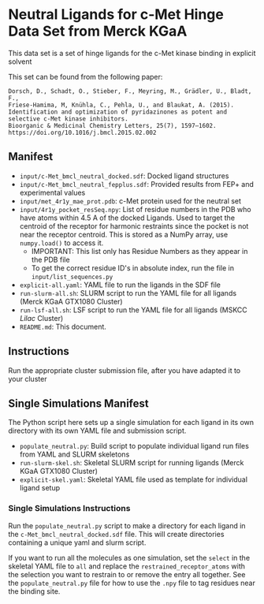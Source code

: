 # Neutral Ligands for c-Met Hinge Data Set from Merck KGaA

This data set is a set of hinge ligands for the c-Met kinase binding in explicit solvent

This set can be found from the following paper:

```
Dorsch, D., Schadt, O., Stieber, F., Meyring, M., Grädler, U., Bladt, F., 
Friese-Hamima, M, Knühla, C., Pehla, U., and Blaukat, A. (2015). 
Identification and optimization of pyridazinones as potent and selective c-Met kinase inhibitors. 
Bioorganic & Medicinal Chemistry Letters, 25(7), 1597–1602. 
https://doi.org/10.1016/j.bmcl.2015.02.002

```


## Manifest

* `input/c-Met_bmcl_neutral_docked.sdf`: Docked ligand structures
* `input/c-Met_bmcl_neutral_fepplus.sdf`: Provided results from FEP+ and experimental values  
* `input/met_4r1y_mae_prot.pdb`: c-Met protein used for the neutral set 
* `input/4r1y_pocket_resSeq.npy`: List of residue numbers in the PDB who have atoms within 4.5 A of the docked Ligands. 
   Used to target the centroid of the receptor for harmonic restraints since the pocket is not near the receptor 
   centroid. This is stored as a NumPy array, use `numpy.load()` to access it.
   * IMPORTANT: This list only has Residue Numbers as they appear in the PDB file
   * To get the correct residue ID's in absolute index, run the file in `input/list_sequences.py`
* `explicit-all.yaml`: YAML file to run the ligands in the SDF file
* `run-slurm-all.sh`: SLURM script to run the YAML file for all ligands (Merck KGaA GTX1080 Cluster)
* `run-lsf-all.sh`: LSF script to run the YAML file for all ligands (MSKCC *Lilac* Cluster)
* `README.md`: This document.

## Instructions
Run the appropriate cluster submission file, after you have adapted it to your cluster

## Single Simulations Manifest

The Python script here sets up a single simulation for each ligand in its own directory with its 
own YAML file and submission script.

* `populate_neutral.py`: Build script to populate individual ligand run files from YAML and SLURM skeletons  
* `run-slurm-skel.sh`: Skeletal SLURM script for running ligands (Merck KGaA GTX1080 Cluster)
* `explicit-skel.yaml`: Skeletal YAML file used as template for individual ligand setup 


### Single Simulations Instructions

Run the `populate_neutral.py` script to make a directory for each ligand in the `c-Met_bmcl_neutral_docked.sdf` file.
This will create directories containing a unique yaml and slurm script.

If you want to run all the molecules as one simulation, set the `select` in the skeletal YAML file to `all` and replace 
the `restrained_receptor_atoms` with the selection you want to restrain to or remove the entry all together. 
See the `populate_neutral.py` file for how to use the `.npy` file to tag residues near the binding site.
